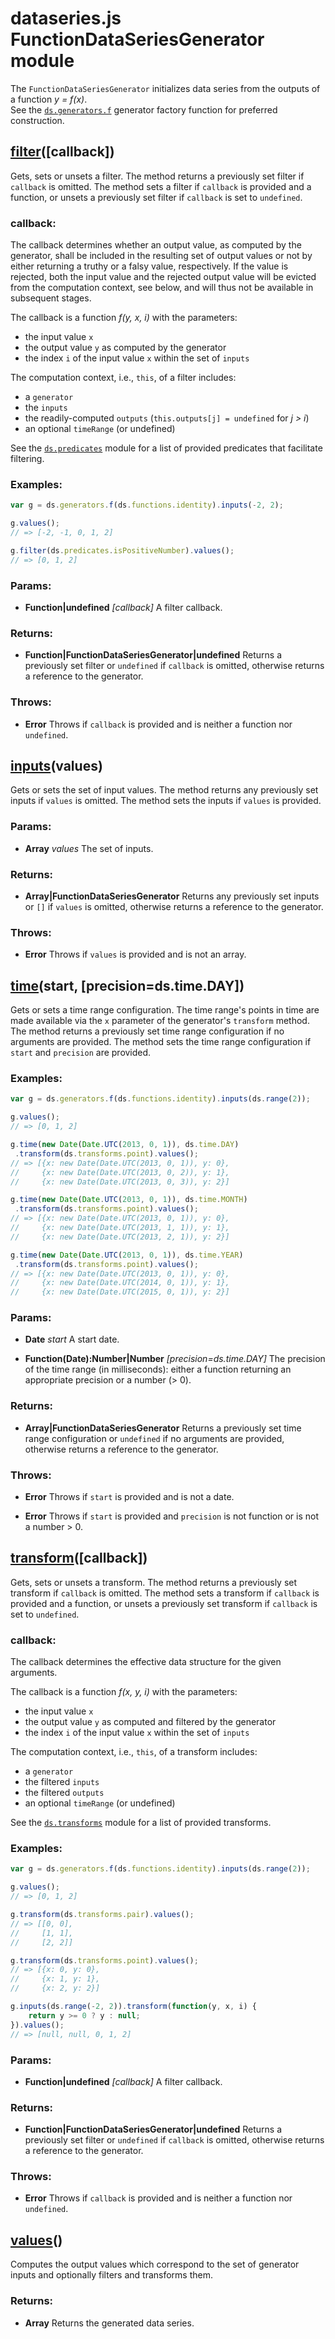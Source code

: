

# dataseries.js FunctionDataSeriesGenerator module

The `FunctionDataSeriesGenerator` initializes data series from the outputs
of a function *y = f(x)*.<br>
See the [`ds.generators.f`](ds.generators.html#f) generator factory function
for preferred construction.

## <a name="filter" href="#">filter</a>([callback])

Gets, sets or unsets a filter.
The method returns a previously set filter if `callback` is omitted.
The method sets a filter if `callback` is provided and a function, or unsets a previously set filter if `callback` is set to `undefined`.

### callback:

The callback determines whether an output value, as computed by the generator, shall be included in the resulting
set of output values or not by either returning a truthy or a falsy value, respectively. If the value is rejected,
both the input value and the rejected output value will be evicted from the computation context, see below,
and will thus not be available in subsequent stages.

The callback is a function *f(y, x, i)* with the parameters:
- the input value `x`
- the output value `y` as computed by the generator
- the index `i` of the input value `x` within the set of `inputs`

The computation context, i.e., `this`, of a filter includes:
- a `generator`
- the `inputs`
- the readily-computed `outputs` (`this.outputs[j] = undefined` for *j > i*)
- an optional `timeRange` (or undefined)

See the [`ds.predicates`](ds.predicates.html) module for a list of provided predicates that facilitate filtering.

### Examples:

```javascript
var g = ds.generators.f(ds.functions.identity).inputs(-2, 2);

g.values();
// => [-2, -1, 0, 1, 2]

g.filter(ds.predicates.isPositiveNumber).values();
// => [0, 1, 2]
```

### Params:

* **Function|undefined** *[callback]* A filter callback.

### Returns:

* **Function|FunctionDataSeriesGenerator|undefined** Returns a previously set filter or `undefined` if `callback` is omitted, otherwise returns a reference to the generator.

### Throws:

* **Error** Throws if `callback` is provided and is neither a function nor `undefined`.

## <a name="inputs" href="#">inputs</a>(values)

Gets or sets the set of input values.
The method returns any previously set inputs if `values` is omitted.
The method sets the inputs if `values` is provided.

### Params:

* **Array** *values* The set of inputs.

### Returns:

* **Array|FunctionDataSeriesGenerator** Returns any previously set inputs or `[]` if `values` is omitted, otherwise returns a reference to the generator.

### Throws:

* **Error** Throws if `values` is provided and is not an array.

## <a name="time" href="#">time</a>(start, [precision=ds.time.DAY])

Gets or sets a time range configuration.
The time range's points in time are made available via the `x` parameter of the generator's `transform` method.
The method returns a previously set time range configuration if no arguments are provided.
The method sets the time range configuration if `start` and `precision` are provided.

### Examples:

```javascript
var g = ds.generators.f(ds.functions.identity).inputs(ds.range(2));

g.values();
// => [0, 1, 2]

g.time(new Date(Date.UTC(2013, 0, 1)), ds.time.DAY)
 .transform(ds.transforms.point).values();
// => [{x: new Date(Date.UTC(2013, 0, 1)), y: 0},
//     {x: new Date(Date.UTC(2013, 0, 2)), y: 1},
//     {x: new Date(Date.UTC(2013, 0, 3)), y: 2}]

g.time(new Date(Date.UTC(2013, 0, 1)), ds.time.MONTH)
 .transform(ds.transforms.point).values();
// => [{x: new Date(Date.UTC(2013, 0, 1)), y: 0},
//     {x: new Date(Date.UTC(2013, 1, 1)), y: 1},
//     {x: new Date(Date.UTC(2013, 2, 1)), y: 2}]

g.time(new Date(Date.UTC(2013, 0, 1)), ds.time.YEAR)
 .transform(ds.transforms.point).values();
// => [{x: new Date(Date.UTC(2013, 0, 1)), y: 0},
//     {x: new Date(Date.UTC(2014, 0, 1)), y: 1},
//     {x: new Date(Date.UTC(2015, 0, 1)), y: 2}]
```

### Params:

* **Date** *start* A start date.

* **Function(Date):Number|Number** *[precision=ds.time.DAY]* The precision of the time range (in milliseconds): either a function returning an appropriate precision or a number (> 0).

### Returns:

* **Array|FunctionDataSeriesGenerator** Returns a previously set time range configuration or `undefined` if no arguments are provided, otherwise returns a reference to the generator.

### Throws:

* **Error** Throws if `start` is provided and is not a date.

* **Error** Throws if `start` is provided and `precision` is not function or is not a number > 0.

## <a name="transform" href="#">transform</a>([callback])

Gets, sets or unsets a transform.
The method returns a previously set transform if `callback` is omitted.
The method sets a transform if `callback` is provided and a function, or unsets a previously set transform if `callback` is set to `undefined`.

### callback:

The callback determines the effective data structure for the given arguments.

The callback is a function *f(x, y, i)* with the parameters:
- the input value `x`
- the output value `y` as computed and filtered by the generator
- the index `i` of the input value `x` within the set of `inputs`

The computation context, i.e., `this`, of a transform includes:
- a `generator`
- the filtered `inputs`
- the filtered `outputs`
- an optional `timeRange` (or undefined)

See the [`ds.transforms`](ds.transforms.html) module for a list of provided transforms.

### Examples:

```javascript
var g = ds.generators.f(ds.functions.identity).inputs(ds.range(2));

g.values();
// => [0, 1, 2]

g.transform(ds.transforms.pair).values();
// => [[0, 0],
//     [1, 1],
//     [2, 2]]

g.transform(ds.transforms.point).values();
// => [{x: 0, y: 0},
//     {x: 1, y: 1},
//     {x: 2, y: 2}]

g.inputs(ds.range(-2, 2)).transform(function(y, x, i) {
    return y >= 0 ? y : null;
}).values();
// => [null, null, 0, 1, 2]
```

### Params:

* **Function|undefined** *[callback]* A filter callback.

### Returns:

* **Function|FunctionDataSeriesGenerator|undefined** Returns a previously set filter or `undefined` if `callback` is omitted, otherwise returns a reference to the generator.

### Throws:

* **Error** Throws if `callback` is provided and is neither a function nor `undefined`.

## <a name="values" href="#">values</a>()

Computes the output values which correspond to the set of generator inputs and optionally filters and transforms them.

### Returns:

* **Array** Returns the generated data series.
